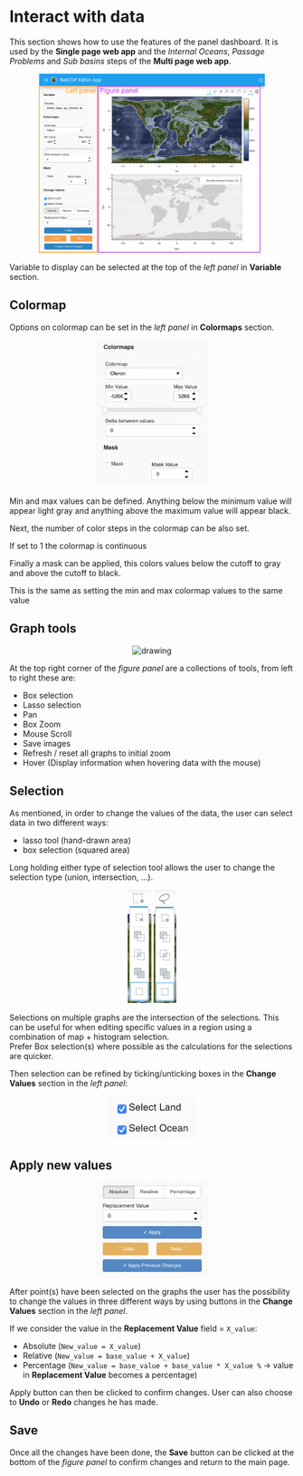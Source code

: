 # Interact with data

<div class='alert alert-info'>
    This section shows how to use the features of the panel dashboard. It is used by the <strong>Single page web app</strong> and the <em>Internal Oceans</em>, <em>Passage Problems</em> and <em>Sub basins</em> steps of the <strong>Multi page web app</strong>.
</div>

<p align="center">
    <img src='img/Panel.png' alt="drawing" width="400">
</p>

Variable to display can be selected at the top of the *left panel* in **Variable** section.

## Colormap

Options on colormap can be set in the *left panel* in **Colormaps** section.

<p align="center">
    <img src='img/colormap_options.png' alt="drawing" width="200">
</p>

Min and max values can be defined. Anything below the minimum value will appear light gray and anything above the maximum value will appear black.

Next, the number of color steps in the colormap can be also set.

<div class='alert alert-info'>
    If set to 1 the colormap is continuous
</div>

Finally a mask can be applied, this colors values below the cutoff to gray and above the cutoff to black. 

<div class='alert alert-info'>
    This is the same as setting the min and max colormap values to the same value
</div>


## Graph tools

<p align="center">
    <img src='img/options.png' alt="drawing" width="300">
</p>

At the top right corner of the *figure panel* are a collections of tools, from left to right these are:

- Box selection
- Lasso selection
- Pan
- Box Zoom
- Mouse Scroll
- Save images
- Refresh / reset all graphs to initial zoom
- Hover (Display information when hovering data with the mouse)

## Selection

As mentioned, in order to change the values of the data, the user can select data in two different ways:

- lasso tool (hand-drawn area)
- box selection (squared area)

<div class='alert alert-info'>
    Long holding either type of selection tool allows the user to change the selection type (union, intersection, ...).
</div>
<p align="center">
    <img src='img/Hold_select.png' alt="drawing" height="200">
    <img src='img/Hold_select_2.png' alt="drawing" height="200">
</p>

<div class='alert alert-info'>
    Selections on multiple graphs are the intersection of the selections.
    This can be useful for when editing specific values in a region using a combination of map + histogram selection.
</div>

<div class='alert alert-info'>
    Prefer Box selection(s) where possible as the calculations for the selections are quicker.
</div>

Then selection can be refined by ticking/unticking boxes in the **Change Values** section in the *left panel*:

<p align="center">
    <img src='img/Select_land_ocean.png' alt="drawing" width="150">
</p>


## Apply new values

<p align="center">
    <img src='img/apply_values.png' alt="drawing" width="200">
</p>

After point(s) have been selected on the graphs the user has the possibility to change the values in three different ways by using buttons in the **Change Values** section in the *left panel*.

If we consider the value in the **Replacement Value** field = `X_value`:

- Absolute (`New_value = X_value`)
- Relative (`New_value = base_value + X_value`)
- Percentage (`New_value = base_value + base_value * X_value %` -> value in **Replacement Value** becomes a percentage)

Apply button can then be clicked to confirm changes. User can also choose to **Undo** or **Redo** changes he has made.

## Save

Once all the changes have been done, the **Save** button can be clicked at the bottom of the *figure panel* to confirm changes and return to the main page.






